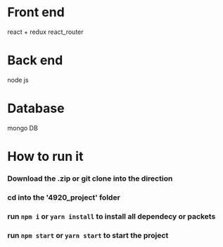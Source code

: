 # Front end
react + redux
react_router

# Back end 
node js

# Database
mongo DB

# How to run it
### Download the .zip or git clone into the direction 

### cd into the '4920_project' folder

### run `npm i` or `yarn install` to install all dependecy or packets 

### run `npm start` or `yarn start` to start the project 

